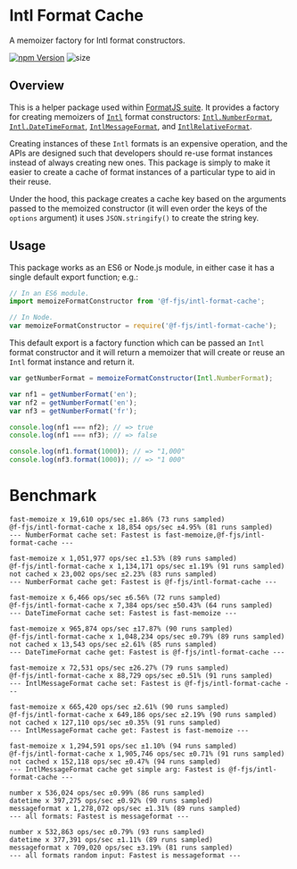 # Intl Format Cache

A memoizer factory for Intl format constructors.

[![npm Version][npm-badge]][npm]
![size](https://badgen.net/bundlephobia/minzip/@f-fjs/intl-format-cache)

## Overview

This is a helper package used within [FormatJS suite][formatjs]. It provides a factory for creating memoizers of [`Intl`][intl] format constructors: [`Intl.NumberFormat`][intl-nf], [`Intl.DateTimeFormat`][intl-dtf], [`IntlMessageFormat`][intl-mf], and [`IntlRelativeFormat`][intl-rf].

Creating instances of these `Intl` formats is an expensive operation, and the APIs are designed such that developers should re-use format instances instead of always creating new ones. This package is simply to make it easier to create a cache of format instances of a particular type to aid in their reuse.

Under the hood, this package creates a cache key based on the arguments passed to the memoized constructor (it will even order the keys of the `options` argument) it uses `JSON.stringify()` to create the string key.

## Usage

This package works as an ES6 or Node.js module, in either case it has a single default export function; e.g.:

```js
// In an ES6 module.
import memoizeFormatConstructor from '@f-fjs/intl-format-cache';
```

```js
// In Node.
var memoizeFormatConstructor = require('@f-fjs/intl-format-cache');
```

This default export is a factory function which can be passed an `Intl` format constructor and it will return a memoizer that will create or reuse an `Intl` format instance and return it.

```js
var getNumberFormat = memoizeFormatConstructor(Intl.NumberFormat);

var nf1 = getNumberFormat('en');
var nf2 = getNumberFormat('en');
var nf3 = getNumberFormat('fr');

console.log(nf1 === nf2); // => true
console.log(nf1 === nf3); // => false

console.log(nf1.format(1000)); // => "1,000"
console.log(nf3.format(1000)); // => "1 000"
```

# Benchmark

```
fast-memoize x 19,610 ops/sec ±1.86% (73 runs sampled)
@f-fjs/intl-format-cache x 18,854 ops/sec ±4.95% (81 runs sampled)
--- NumberFormat cache set: Fastest is fast-memoize,@f-fjs/intl-format-cache ---

fast-memoize x 1,051,977 ops/sec ±1.53% (89 runs sampled)
@f-fjs/intl-format-cache x 1,134,171 ops/sec ±1.19% (91 runs sampled)
not cached x 23,002 ops/sec ±2.23% (83 runs sampled)
--- NumberFormat cache get: Fastest is @f-fjs/intl-format-cache ---

fast-memoize x 6,466 ops/sec ±6.56% (72 runs sampled)
@f-fjs/intl-format-cache x 7,384 ops/sec ±50.43% (64 runs sampled)
--- DateTimeFormat cache set: Fastest is fast-memoize ---

fast-memoize x 965,874 ops/sec ±17.87% (90 runs sampled)
@f-fjs/intl-format-cache x 1,048,234 ops/sec ±0.79% (89 runs sampled)
not cached x 13,543 ops/sec ±2.61% (85 runs sampled)
--- DateTimeFormat cache get: Fastest is @f-fjs/intl-format-cache ---

fast-memoize x 72,531 ops/sec ±26.27% (79 runs sampled)
@f-fjs/intl-format-cache x 88,729 ops/sec ±0.51% (91 runs sampled)
--- IntlMessageFormat cache set: Fastest is @f-fjs/intl-format-cache ---

fast-memoize x 665,420 ops/sec ±2.61% (90 runs sampled)
@f-fjs/intl-format-cache x 649,186 ops/sec ±2.19% (90 runs sampled)
not cached x 127,110 ops/sec ±0.35% (91 runs sampled)
--- IntlMessageFormat cache get: Fastest is fast-memoize ---

fast-memoize x 1,294,591 ops/sec ±1.10% (94 runs sampled)
@f-fjs/intl-format-cache x 1,905,746 ops/sec ±0.71% (91 runs sampled)
not cached x 152,118 ops/sec ±0.47% (94 runs sampled)
--- IntlMessageFormat cache get simple arg: Fastest is @f-fjs/intl-format-cache ---

number x 536,024 ops/sec ±0.99% (86 runs sampled)
datetime x 397,275 ops/sec ±0.92% (90 runs sampled)
messageformat x 1,278,072 ops/sec ±1.31% (89 runs sampled)
--- all formats: Fastest is messageformat ---

number x 532,863 ops/sec ±0.79% (93 runs sampled)
datetime x 377,391 ops/sec ±1.11% (89 runs sampled)
messageformat x 709,020 ops/sec ±3.19% (81 runs sampled)
--- all formats random input: Fastest is messageformat ---
```

[npm]: https://www.npmjs.org/package/@f-fjs/intl-format-cache
[npm-badge]: https://img.shields.io/npm/v/@f-fjs/intl-format-cache.svg?style=flat-square
[intl]: https://developer.mozilla.org/en-US/docs/Web/JavaScript/Reference/Global_Objects/Intl
[intl-nf]: https://developer.mozilla.org/en-US/docs/Web/JavaScript/Reference/Global_Objects/NumberFormat
[intl-dtf]: https://developer.mozilla.org/en-US/docs/Web/JavaScript/Reference/Global_Objects/DateTimeFormat
[intl-mf]: https://github.com/formatjs/formatjs
[intl-rf]: https://github.com/formatjs/formatjs
[formatjs]: http://formatjs.io/
